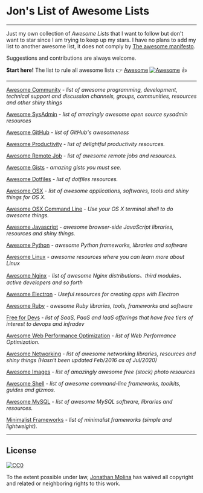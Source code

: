 # Jon's List of Awesome Lists
---

Just my own collection of *Awesome Lists* that I want to follow but don't want to star since I am trying to keep up my stars. I have no plans to add my list to another awesome list, it does not comply by [The awesome manifesto](https://github.com/sindresorhus/awesome/blob/master/awesome.md).

Suggestions and contributions are always welcome.

**Start here!** The list to rule all awesome lists 👉 [Awesome](https://github.com/sindresorhus/awesome) [![Awesome](https://cdn.rawgit.com/sindresorhus/awesome/d7305f38d29fed78fa85652e3a63e154dd8e8829/media/badge.svg)](https://github.com/sindresorhus/awesome) 👍

---
[Awesome Community](https://github.com/peterkokot/awesome-community) - *list of awesome programming, development, technical support and discussion channels, groups, communities, resources and other shiny things*

[Awesome SysAdmin](https://github.com/kahun/awesome-sysadmin) - *list of amazingly awesome open source sysadmin resources*

[Awesome GitHub](https://github.com/phillipadsmith/awesome-github) - *list of GitHub's awesomeness*

[Awesome Productivity](https://github.com/jyguyomarch/awesome-productivity) - *list of delightful productivity resources.*

[Awesome Remote Job](https://github.com/lukasz-madon/awesome-remote-job) - *list of awesome remote jobs and resources.*

[Awesome Gists](https://github.com/vsouza/awesome-gists) - *amazing gists you must see.*

[Awesome Dotfiles](https://github.com/webpro/awesome-dotfiles) - *list of dotfiles resources.*

[Awesome OSX](https://github.com/iCHAIT/awesome-osx) - *list of awesome applications, softwares, tools and shiny things for OS X.*

[Awesome OSX Command Line](https://github.com/herrbischoff/awesome-osx-command-line) - *Use your OS X terminal shell to do awesome things.*

[Awesome Javascript](https://github.com/sorrycc/awesome-javascript) - *awesome browser-side JavaScript libraries, resources and shiny things.*

[Awesome Python](https://github.com/vinta/awesome-python) - *awesome Python frameworks, libraries and software*

[Awesome Linux](https://github.com/aleksandar-todorovic/awesome-linux) - *awesome resources where you can learn more about Linux*

[Awesome Nginx](https://github.com/agile6v/awesome-nginx) - *list of awesome Nginx distributions、third modules、active developers and so forth*

[Awesome Electron](https://github.com/sindresorhus/awesome-electron) - *Useful resources for creating apps with Electron*

[Awesome Ruby](https://github.com/markets/awesome-ruby) - *awesome Ruby libraries, tools, frameworks and software*

[Free for Devs](https://github.com/ripienaar/free-for-dev) - *list of SaaS, PaaS and IaaS offerings that have free tiers of interest to devops and infradev*

[Awesome Web Performance Optimization](https://github.com/davidsonfellipe/awesome-wpo) - *list of Web Performance Optimization.*

[Awesome Networking](https://github.com/clowwindy/Awesome-Networking) - *list of awesome networking libraries, resources and shiny things (Hasn't been updated Feb/2016 as of Jul/2020)*

[Awesome Images](https://github.com/heyalexej/awesome-images) - *list of amazingly awesome free (stock) photo resources*

[Awesome Shell](https://github.com/alebcay/awesome-shell) - *list of awesome command-line frameworks, toolkits, guides and gizmos.*

[Awesome MySQL](https://github.com/shlomi-noach/awesome-mysql/blob/gh-pages/index.md#awesome-mysql) - *list of awesome MySQL software, libraries and resources.*

[Minimalist Frameworks](https://github.com/neiesc/ListOfMinimalistFrameworks) - *list of minimalist frameworks (simple and lightweight).*

---
## License

[![CC0](https://i.creativecommons.org/p/zero/1.0/88x31.png)](https://creativecommons.org/publicdomain/zero/1.0/)

To the extent possible under law, [Jonathan Molina](http://about.me/jonathanmolina) has waived all copyright and related or neighboring rights to this work.
